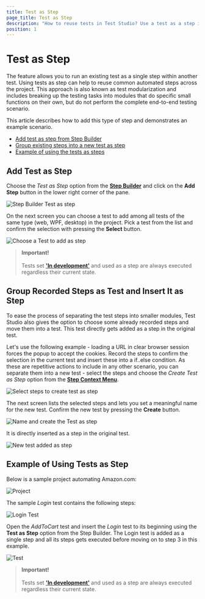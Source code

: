 ```yaml
---
title: Test as Step
page_title: Test as Step
description: "How to reuse tests in Test Studio? Use a test as a step in another Test Studio test. Can I have a single function used in multiple scenarios - like logout, login and insert it in a larger test in Test Studio. "
position: 1
---
```


# Test as Step

The feature allows you to run an existing test as a single step within another test. Using tests as step can help to reuse common automated steps across the project. This approach is also known as test modularization and includes breaking up the testing tasks into modules that do specific small functions on their own, but do not perform the complete end-to-end testing scenario.

This article describes how to add this type of step and demonstrates an example scenario.

- [Add test as step from Step Builder](#add-test-as-step)
- [Group existing steps into a new test as step](#group-recorded-steps-as-test-and-insert-it-as-step)
- [Example of using the tests as steps](#example-of-using-tests-as-step)

## Add Test as Step

Choose the _Test as Step_ option from the <a href="/features/custom-steps/overview" target="_blank">__Step Builder__</a> and click on the __Add Step__ button in the lower right corner of the pane.

![Step Builder Test as step](/img/features/custom-steps/test-as-step/fig7.png)

On the next screen you can choose a test to add among all tests of the same type (web, WPF, desktop) in the project. Pick a test from the list and confirm the selection with pressing the __Select__ button.

![Choose a Test to add as step](/img/features/custom-steps/test-as-step/fig8.png)

> __Important!__
> <br>
> <br>
> Tests set <a href="/features/test-maintenance/tests-in-development" target="_blank">**'In development'**</a> and used as a step are always executed regardless their current state.

## Group Recorded Steps as Test and Insert It as Step

To ease the process of separating the test steps into smaller modules, Test Studio also gives the option to choose some already recorded steps and move them into a test. This test directly gets added as a step in the original test.

Let's use the following example - loading a URL in clear browser session forces the popup to accept the cookies. Record the steps to confirm the selection in the current test and insert these into a if..else condition. As these are repetitive actions to include in any other scenario, you can separate them into a new test - select the steps and choose the _Create Test as Step_ option from the <a href="/features/test-maintenance/test-step-context-menu" target="_blank">__Step Context Menu__</a>.

![Select steps to create test as step](/img/features/custom-steps/test-as-step/fig9.png)

The next screen lists the selected steps and lets you set a meaningful name for the new test. Confirm the new test by pressing the __Create__ button.

![Name and create the Test as step](/img/features/custom-steps/test-as-step/fig10.png)

It is directly inserted as a step in the original test. 

![New test added as step](/img/features/custom-steps/test-as-step/fig11.png)

## Example of Using Tests as Step

Below is a sample project automating Amazon.com:

![Project](/img/features/custom-steps/test-as-step/fig1.png)

The sample _Login_ test contains the following steps:

![Login Test](/img/features/custom-steps/test-as-step/fig2.png)

Open the _AddToCart_ test and insert the _Login_ test to its beginning using the __Test as Step__ option from the Step Builder. The Login test is added as a single step and all its steps gets executed before moving on to step 3 in this example.

![Test](/img/features/custom-steps/test-as-step/fig6.png)

> __Important!__
> <br>
> <br>
> Tests set <a href="/features/test-maintenance/tests-in-development" target="_blank">**'In development'**</a> and used as a step are always executed regardless their current state.
